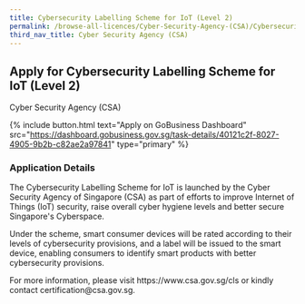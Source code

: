 ```yaml
---
title: Cybersecurity Labelling Scheme for IoT (Level 2)
permalink: /browse-all-licences/Cyber-Security-Agency-(CSA)/Cybersecurity-Labelling-Scheme-for-IoT-(Level-2)
third_nav_title: Cyber Security Agency (CSA)
---
```


## Apply for Cybersecurity Labelling Scheme for IoT (Level 2)

Cyber Security Agency (CSA)

{% include button.html text="Apply on GoBusiness Dashboard" src="https://dashboard.gobusiness.gov.sg/task-details/40121c2f-8027-4905-9b2b-c82ae2a97841" type="primary" %}

<H3>Application Details</H3>

<p>The Cybersecurity Labelling Scheme for IoT is launched by the Cyber Security Agency of Singapore (CSA) as part of efforts to improve Internet of Things (IoT) security, raise overall cyber hygiene levels and better secure Singapore's Cyberspace.</p><p>Under the scheme, smart consumer devices will be rated according to their levels of cybersecurity provisions, and a label will be issued to the smart device, enabling consumers to identify smart products with better cybersecurity provisions.</p><p>For more information, please visit https://www.csa.gov.sg/cls or kindly contact certification@csa.gov.sg.</p>

